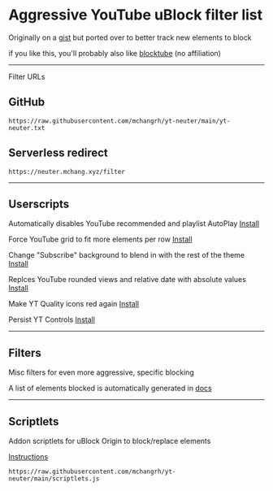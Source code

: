 # Aggressive YouTube uBlock filter list

Originally on a [gist](https://gist.github.com/mchangrh/a51e72bb36a492bfda37a6a9fa537f22) but ported over to better track new elements to block

if you like this, you'll probably also like [blocktube](https://github.com/amitbl/blocktube) (no affiliation)

-----

Filter URLs

## GitHub
`https://raw.githubusercontent.com/mchangrh/yt-neuter/main/yt-neuter.txt`

## Serverless redirect
`https://neuter.mchang.xyz/filter`

-----

## Userscripts
Automatically disables YouTube recommended and playlist AutoPlay [Install](https://raw.githubusercontent.com/mchangrh/yt-neuter/main/userscripts/yt-no-autoplay.user.js)

Force YouTube grid to fit more elements per row [Install](https://raw.githubusercontent.com/mchangrh/yt-neuter/main/userscripts/reflow.user.js)

Change "Subscribe" background to blend in with the rest of the theme [Install](https://raw.githubusercontent.com/mchangrh/yt-neuter/main/userscripts/mute-subscribe.user.js)  

Replces YouTube rounded views and relative date with absolute values [Install](https://raw.githubusercontent.com/mchangrh/yt-neuter/main/userscripts/absview-date.user.js)

Make YT Quality icons red again [Install](https://raw.githubusercontent.com/mchangrh/yt-neuter/main/userscripts/old-red-quality.user.js)

Persist YT Controls [Install](https://raw.githubusercontent.com/mchangrh/yt-neuter/main/userscripts/persist-ctrl.user.js)

-----

## Filters
Misc filters for even more aggressive, specific blocking

A list of elements blocked is automatically generated in [docs](./docs)

-----

## Scriptlets
Addon scriptlets for uBlock Origin to block/replace elements

[Instructions](https://github.com/gorhill/uBlock/wiki/Advanced-settings#userresourceslocation)

`https://raw.githubusercontent.com/mchangrh/yt-neuter/main/scriptlets.js`